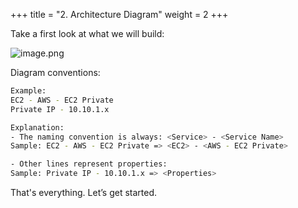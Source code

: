 +++
title = "2. Architecture Diagram"
weight = 2
+++


Take a first look at what we will build:


![image.png](/images/001-i-introduction/3-471854-image.png)


Diagram conventions:


```bash
Example:
EC2 - AWS - EC2 Private
Private IP - 10.10.1.x

Explanation:
- The naming convention is always: <Service> - <Service Name>
Sample: EC2 - AWS - EC2 Private => <EC2> - <AWS - EC2 Private>

- Other lines represent properties:
Sample: Private IP - 10.10.1.x => <Properties>
```


That's everything. Let’s get started.


